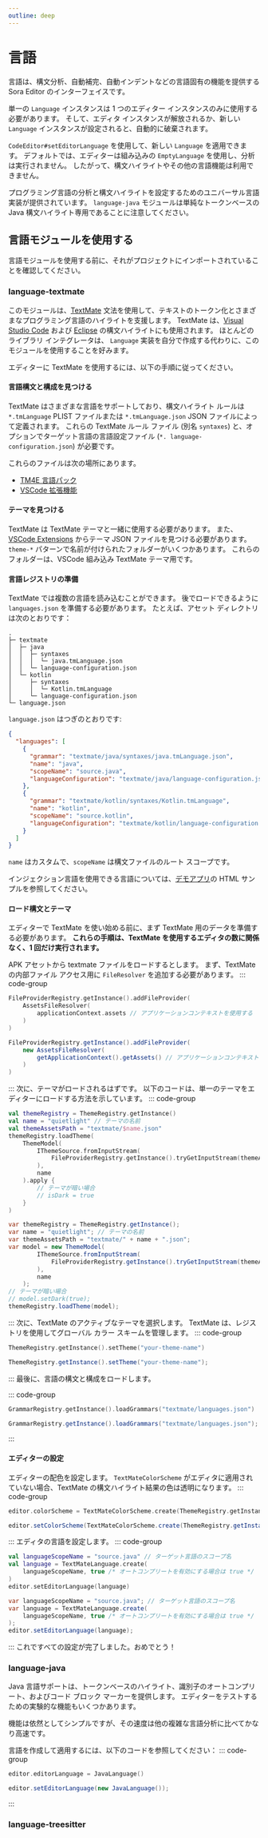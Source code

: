 ```yaml
---
outline: deep
---
```

# 言語
言語は、構文分析、自動補完、自動インデントなどの言語固有の機能を提供する Sora Editor のインターフェイスです。

単一の `Language` インスタンスは 1 つのエディター インスタンスのみに使用する必要があります。 そして、エディタ インスタンスが解放されるか、新しい `Language` インスタンスが設定されると、自動的に破棄されます。

`CodeEditor#setEditorLanguage` を使用して、新しい `Language` を適用できます。 デフォルトでは、エディターは組み込みの `EmptyLanguage` を使用し、分析は実行されません。 したがって、構文ハイライトやその他の言語機能は利用できません。

プログラミング言語の分析と構文ハイライトを設定するためのユニバーサル言語実装が提供されています。 `language-java` モジュールは単純なトークンベースの Java 構文ハイライト専用であることに注意してください。
## 言語モジュールを使用する
言語モジュールを使用する前に、それがプロジェクトにインポートされていることを確認してください。
### language-textmate
このモジュールは、[TextMate](https://github.com/textmate/textmate) 文法を使用して、テキストのトークン化とさまざまなプログラミング言語のハイライトを支援します。 TextMate は、[Visual Studio Code](https://github.com/microsoft/vscode) および [Eclipse](https://github.com/eclipse/tm4e) の構文ハイライトにも使用されます。 ほとんどのライブラリ インテグレータは、 `Language` 実装を自分で作成する代わりに、このモジュールを使用することを好みます。

エディターに TextMate を使用するには、以下の手順に従ってください。
#### 言語構文と構成を見つける
TextMate はさまざまな言語をサポートしており、構文ハイライト ルールは `*.tmLanguage` PLIST ファイルまたは `*.tmLanguage.json` JSON ファイルによって定義されます。 これらの TextMate ルール ファイル (別名 `syntaxes`) と、オプションでターゲット言語の言語設定ファイル (`*. language-configuration.json`) が必要です。

これらのファイルは次の場所にあります。
* [TM4E 言語パック](https://github.com/eclipse/tm4e/tree/25e7fbe39c02644ca5d541d20a2c601791af7b8d/org.eclipse.tm4e.language_pack/syntaxes)
* [VSCode 拡張機能](https://github.com/microsoft/vscode/tree/4f2ff19ecacffa0aa4874db4d63ed4e899d98431/extensions)
#### テーマを見つける
TextMate は TextMate テーマと一緒に使用する必要があります。 また、[VSCode Extensions](https://github.com/microsoft/vscode/tree/4f2ff19ecacffa0aa4874db4d63ed4e899d98431/extensions) からテーマ JSON ファイルを見つける必要があります。
`theme-*` パターンで名前が付けられたフォルダーがいくつかあります。 これらのフォルダーは、VSCode 組み込み TextMate テーマ用です。
#### 言語レジストリの準備
TextMate では複数の言語を読み込むことができます。 後でロードできるように `languages.json` を準備する必要があります。 たとえば、アセット ディレクトリは次のとおりです：
```Text
.
├─ textmate
│  ├─ java
│  │  ├─ syntaxes
│  │  │  └─ java.tmLanguage.json
│  │  └─ language-configuration.json
│  └─ kotlin
│     ├─ syntaxes
│     │  └─ Kotlin.tmLanguage
│     └─ language-configuration.json
└─ language.json
```
`language.json` はつぎのとおりです:
```JSON
{
  "languages": [
    {
      "grammar": "textmate/java/syntaxes/java.tmLanguage.json",
      "name": "java",
      "scopeName": "source.java",
      "languageConfiguration": "textmate/java/language-configuration.json"
    },
    {
      "grammar": "textmate/kotlin/syntaxes/Kotlin.tmLanguage",
      "name": "kotlin",
      "scopeName": "source.kotlin",
      "languageConfiguration": "textmate/kotlin/language-configuration.json"
    }
  ]
}
```
`name` はカスタムで、`scopeName` は構文ファイルのルート スコープです。

インジェクション言語を使用できる言語については、[デモアプリ](https://github.com/Rosemoe/sora-editor/blob/main/app/src/main/assets/textmate/langages.json)の HTML サンプルを参照してください。
#### ロード構文とテーマ
エディターで TextMate を使い始める前に、まず TextMate 用のデータを準備する必要があります。 **これらの手順は、TextMate を使用するエディタの数に関係なく、1 回だけ実行されます。**

APK アセットから textmate ファイルをロードするとします。 まず、TextMate の内部ファイル アクセス用に `FileResolver` を追加する必要があります。
::: code-group

```Kotlin Kotlin
FileProviderRegistry.getInstance().addFileProvider(
    AssetsFileResolver(
        applicationContext.assets // アプリケーションコンテキストを使用する
    )
)
```

```Java Java
FileProviderRegistry.getInstance().addFileProvider(
    new AssetsFileResolver(
        getApplicationContext().getAssets() // アプリケーションコンテキストを使用する
    )
)
```

:::
次に、テーマがロードされるはずです。 以下のコードは、単一のテーマをエディターにロードする方法を示しています。
::: code-group

```Kotlin Kotlin
val themeRegistry = ThemeRegistry.getInstance()
val name = "quietlight" // テーマの名前
val themeAssetsPath = "textmate/$name.json"
themeRegistry.loadTheme(
    ThemeModel(
        IThemeSource.fromInputStream(
            FileProviderRegistry.getInstance().tryGetInputStream(themeAssetsPath), themeAssetsPath, null
        ), 
        name
    ).apply {
        // テーマが暗い場合
        // isDark = true
    }
)
```

```Java Java
var themeRegistry = ThemeRegistry.getInstance();
var name = "quietlight"; // テーマの名前
var themeAssetsPath = "textmate/" + name + ".json";
var model = new ThemeModel(
        IThemeSource.fromInputStream(
            FileProviderRegistry.getInstance().tryGetInputStream(themeAssetsPath), themeAssetsPath, null
        ), 
        name
    );
// テーマが暗い場合
// model.setDark(true);
themeRegistry.loadTheme(model);
```

:::
次に、TextMate のアクティブなテーマを選択します。 TextMate は、レジストリを使用してグローバル カラー スキームを管理します。
::: code-group

```Kotlin Kotlin
ThemeRegistry.getInstance().setTheme("your-theme-name")
```

```Java Java
ThemeRegistry.getInstance().setTheme("your-theme-name");
```

:::
最後に、言語の構文と構成をロードします。

::: code-group

```Kotlin Kotlin
GrammarRegistry.getInstance().loadGrammars("textmate/languages.json")
```

```Java Java
GrammarRegistry.getInstance().loadGrammars("textmate/languages.json");
```

:::

#### エディターの設定
エディターの配色を設定します。 `TextMateColorScheme` がエディタに適用されていない場合、TextMate の構文ハイライト結果の色は透明になります。
::: code-group

```Kotlin Kotlin
editor.colorScheme = TextMateColorScheme.create(ThemeRegistry.getInstance())
```

```Java Java
editor.setColorScheme(TextMateColorScheme.create(ThemeRegistry.getInstance()));
```

:::
エディタの言語を設定します。
::: code-group

```Kotlin Kotlin
val languageScopeName = "source.java" // ターゲット言語のスコープ名
val language = TextMateLanguage.create(
    languageScopeName, true /* オートコンプリートを有効にする場合は true */
)
editor.setEditorLanguage(language)
```

```Java Java
var languageScopeName = "source.java"; // ターゲット言語のスコープ名
var language = TextMateLanguage.create(
    languageScopeName, true /* オートコンプリートを有効にする場合は true */
);
editor.setEditorLanguage(language);
```

:::
これですべての設定が完了しました。おめでとう！
### language-java
Java 言語サポートは、トークンベースのハイライト、識別子のオートコンプリート、およびコード ブロック マーカーを提供します。 エディターをテストするための実験的な機能もいくつかあります。

機能は依然としてシンプルですが、その速度は他の複雑な言語分析に比べてかなり高速です。

言語を作成して適用するには、以下のコードを参照してください：
::: code-group

```Kotlin Kotlin
editor.editorLanguage = JavaLanguage()
```

```Java Java
editor.setEditorLanguage(new JavaLanguage());
```

:::
### language-treesitter